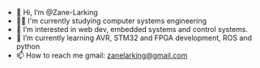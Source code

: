 - 👋 Hi, I’m @Zane-Larking
- 👨‍🎓 I'm currently studying computer systems engineering
- 👀 I’m interested in web dev, embedded systems and control systems.
- 🌱 I’m currently learning AVR, STM32 and FPGA development, ROS and python 
- 📫 How to reach me gmail: zanelarking@gmail.com

<!---
Zane-Larking/Zane-Larking is a ✨ special ✨ repository because its `README.md` (this file) appears on your GitHub profile.
You can click the Preview link to take a look at your changes.
--->
